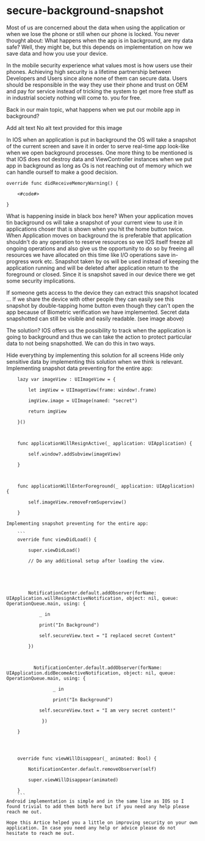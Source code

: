 # secure-background-snapshot
Most of us are concerned about the data when using the application or when we lose the phone or still when our phone is locked. You never thought about: What happens when the app is in background, are my data safe? Well, they might be, but this depends on implementation on how we save data and how you use your device.

In the mobile security experience what values most is how users use their phones. Achieving high security is a lifetime partnership between Developers and Users since alone none of them can secure data. Users should be responsible in the way they use their phone and trust on OEM and pay for service instead of tricking the system to get more free stuff as in industrial society nothing will come to. you for free.

Back in our main topic, what happens when we put our mobile app in background?







Add alt text
No alt text provided for this image


In IOS when an application is put in background the OS will take a snapshot of the current screen and save it in order to serve real-time app look-like when we open background processes. One more thing to be mentioned is that IOS does not destroy data and ViewController instances when we put app in background as long as Os is not reaching out of memory which we can handle ourself to make a good decision.

    override func didReceiveMemoryWarning() {

        <#code#>

    }




What is happening inside in black box here?
When your application moves tin background os will take a snapshot of your current view to use it in applications choser that is shown when you hit the home button twice. When Application moves on background the is preferable that application shouldn't do any operation to reserve resources so we IOS itself freeze all ongoing operations and also give us the opportunity to do so by freeing all resources we have allocated on this time like I/O operations save in-progress work etc. Snapshot taken by os will be used instead of keeping the application running and will be deleted after application return to the foreground or closed. Since it is snapshot saved in our device there we get some security implications.

If someone gets access to the device they can extract this snapshot located ...
If we share the device with other people they can easily see this snapshot by double-tapping home button even though they can't open the app because of Biometric verification we have implemented. Secret data snapshotted can still be visible and easily readable. (see image above)


The solution?
IOS offers us the possibility to track when the application is going to background and thus we can take the action to protect particular data to not being snapshotted. We can do this in two ways.

Hide everything by implementing this solution for all screens
Hide only sensitive data by implementing this solution when we think is relevant.
Implementing snapshot data preventing for the entire app:
```
    lazy var imageView : UIImageView = {

        let imgView = UIImageView(frame: window!.frame)

        imgView.image = UIImage(named: "secret")

        return imgView

    }()

    

    func applicationWillResignActive(_ application: UIApplication) {

        self.window?.addSubview(imageView)

    }

    

    func applicationWillEnterForeground(_ application: UIApplication) {

        self.imageView.removeFromSuperview()

    }
    
Implementing snapshot preventing for the entire app:

    ```
    override func viewDidLoad() {

        super.viewDidLoad()

        // Do any additional setup after loading the view.

       

        

        NotificationCenter.default.addObserver(forName: UIApplication.willResignActiveNotification, object: nil, queue: OperationQueue.main, using: {

            _ in

            print("In Background")

            self.secureView.text = "I replaced secret Content"

        })

        

          NotificationCenter.default.addObserver(forName: UIApplication.didBecomeActiveNotification, object: nil, queue: OperationQueue.main, using: {

                 _ in

                 print("In Background")

            self.secureView.text = "I am very secret content!"

             })

    }




    override func viewWillDisappear(_ animated: Bool) {

        NotificationCenter.default.removeObserver(self)

        super.viewWillDisappear(animated)

    }
    ```
Android implementation is simple and in the same line as IOS so I found trivial to add them both here but if you need any help please reach me out.

Hope this Artice helped you a little on improving security on your own application. In case you need any help or advice please do not hesitate to reach me out.
